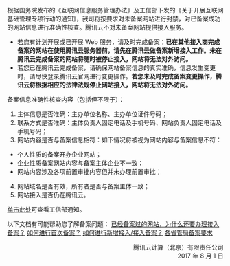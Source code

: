 根据国务院发布的《互联网信息服务管理办法》及工信部下发的《关于开展互联网基础管理专项行动的通知》，我司将按要求对未备案网站进行封禁，对已备案成功的网站信息进行准确性核查。腾讯云不对未备案网站提供接入服务。
- 若您有计划开展或已开展 Web 服务，请及时完成备案；**已在其他接入商完成备案的网站在使用腾讯云服务器前，请先在腾讯云做备案新增接入工作。未在腾讯云完成备案的网站将随时被停止接入，网站将无法对外访问。**
- 若您已在腾讯云完成备案，请确保网站备案信息的真实准确，信息发生变更时，请尽快登录腾讯云官网进行变更操作。**若您未及时完成备案变更操作，腾讯云将根据相应的法律法规停止网站接入，网站将无法对外访问。**

备案信息准确性核查内容（包括但不限于）：
1. 主体信息是否准确：主办单位名称、主办单位证件号码；
2. 联系方式是否准确：主体负责人固定电话及手机号码、网站负责人固定电话及手机号码；
3. 网站内容是否与备案信息相符：如下情况将被视为网站内容与备案信息不符：
 - 个人性质的备案开办企业网站；
 - 企业性质备案网站内容与备案主体企业不一致；
 - 网站内容涉及各项前置审批内容但并未办理前置审批；
4. 网站域名是否有效，所有者是否与备案主体一致；
5. 网站接入是否仍在腾讯云。

[单击此处](http://www.miitbeian.gov.cn/state/outPortal/moreLatestMessage.action;jsessionid=gBicXpRQBR3gPEkn38GbjKVkxjszydi_YBuicv3_AgOoKImP83Yy!-800395326)可查看工信部通知。


以下文档有可能帮助您了解备案问题：
[已经备案过的网站，为什么还要办理接入备案？](https://cloud.tencent.com/document/product/243/9591)
[如何进行首次备案？](https://cloud.tencent.com/document/product/243/9622)
[如何进行新增接入/接入备案？](https://cloud.tencent.com/document/product/243/9623)
[各省管局备案要求](https://cloud.tencent.com/document/product/243/3474)


<div style="text-align:right">腾讯云计算（北京）有限责任公司</br>
2017 年 8 月 1 日</div>

